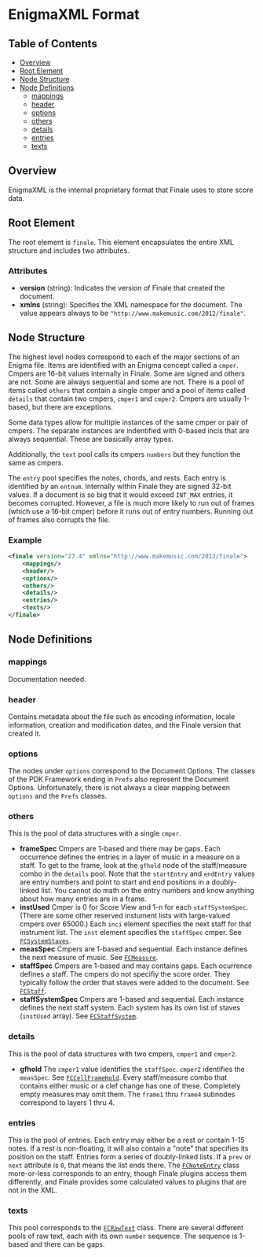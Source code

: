 # EnigmaXML Format

## Table of Contents
- [Overview](#overview)
- [Root Element](#root-element)
- [Node Structure](#node-structure)
- [Node Definitions](#node-definitions)
  - [mappings](#mappings)
  - [header](#header)
  - [options](#options)
  - [others](#others)
  - [details](#details)
  - [entries](#entries)
  - [texts](#texts)

## Overview
EnigmaXML is the internal proprietary format that Finale uses to store score data.

## Root Element
The root element is `finale`. This element encapsulates the entire XML structure and includes two attributes.

### Attributes
- **version** (string): Indicates the version of Finale that created the document.
- **xmlns** (string): Specifies the XML namespace for the document. The value appears always to be `"http://www.makemusic.com/2012/finale"`.

## Node Structure

The highest level nodes correspond to each of the major sections of an Enigma file.
Items are identified with an Enigma concept called a `cmper`. Cmpers are 16-bit values internally in Finale. Some are signed and others are not. Some are always sequential and some are not. There is a pool of items called `others` that contain a single cmper and a pool of items called `details` that contain two cmpers, `cmper1` and `cmper2`. Cmpers are usually 1-based, but there are exceptions.

Some data types allow for multiple instances of the same cmper or pair of cmpers. The separate instances are indentified with 0-based incis that are always sequential. These are basically array types.

Additionally, the `text` pool calls its cmpers `numbers` but they function the same as cmpers.

The `entry` pool specifies the notes, chords, and rests. Each entry is identified by an `entnum`. Internally within Finale they are signed 32-bit values. If a document is so big that it would exceed `INT_MAX` entries, it becomes corrupted. However, a file is much more likely to run out of frames (which use a 16-bit cmper) before it runs out of entry numbers. Running out of frames also corrupts the file.

### Example
```xml
<finale version="27.4" xmlns="http://www.makemusic.com/2012/finale">
    <mappings/>
    <header/>
    <options/>
    <others/>
    <details/>
    <entries/>
    <texts/>
</finale>
```

## Node Definitions

### mappings

Documentation needed.

### header

Contains metadata about the file such as encoding information, locale information, creation and modification dates, and the Finale version that created it.

### options

The nodes under `options` correspond to the Document Options. The classes of the PDK Framework ending in `Prefs` also represent the Document Options. Unfortunately, there is not always a clear mapping between `options` and the `Prefs` classes.

### others

This is the pool of data structures with a single `cmper`.

- **frameSpec** Cmpers are 1-based and there may be gaps. Each occurrence defines the entries in a layer of music in a measure on a staff. To get to the frame, look at the `gfhold` node of the staff/measure combo in the `details` pool. Note that the `startEntry` and `endEntry` values are entry numbers and point to start and end positions in a doubly-linked list. You cannot do math on the entry numbers and know anything about how many entries are in a frame.
- **instUsed** Cmper is 0 for Score View and 1-n for each `staffSystemSpec`. (There are some other reserved instument lists with large-valued cmpers over 65000.) Each `inci` element specifies the next staff for that instrument list. The `inst` element specifies the `staffSpec` cmper. See [`FCSystemStaves`](https://pdk.finalelua.com/class_f_c_system_staves.html).
- **measSpec** Cmpers are 1-based and sequential. Each instance defines the next measure of music. See [`FCMeasure`](https://pdk.finalelua.com/class_f_c_measure.html).
- **staffSpec** Cmpers are 1-based and may contains gaps. Each ocurrence defines a staff. The cmpers do not specifiy the score order. They typically follow the order that staves were added to the document. See [`FCStaff`](https://pdk.finalelua.com/class_f_c_measure.html).
- **staffSystemSpec** Cmpers are 1-based and sequential. Each instance defines the next staff system. Each system has its own list of staves (`instUsed` array). See [`FCStaffSystem`](https://pdk.finalelua.com/class_f_c_staff_system.html).

### details

This is the pool of data structures with two cmpers, `cmper1` and `cmper2`.

- **gfhold** The `cmper1` value identifies the `staffSpec`. `cmper2` identifies the `measSpec`. See [`FCCellFrameHold`](https://pdk.finalelua.com/class_f_c_cell_frame_hold.html). Every staff/measure combo that contains either music or a clef change has one of these. Completely empty measures may omit them. The `frame1` thru `frame4` subnodes correspond to layers 1 thru 4.

### entries

This is the pool of entries. Each entry may either be a rest or contain 1-15 notes. If a rest is non-floating, it will also contain a "note" that specifies its position on the staff. Entries form a series of doubly-linked lists. If a `prev` or `next` attribute is `0`, that means the list ends there. The [`FCNoteEntry`](https://pdk.finalelua.com/class_f_c_note_entry.html) class more-or-less corresponds to an entry, though Finale plugins access them differently, and Finale provides some calculated values to plugins that are not in the XML.

### texts

This pool corresponds to the [`FCRawText`](https://pdk.finalelua.com/class_f_c_raw_text.html) class. There are several different pools of raw text, each with its own `number` sequence. The sequence is 1-based and there can be gaps.
